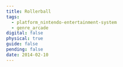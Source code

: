 ```yaml
---
title: Rollerball
tags:
  - platform_nintendo-entertainment-system
  - genre_arcade
digital: false
physical: true
guide: false
pending: false
date: 2014-02-10
---
```

